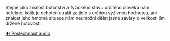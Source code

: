 
Stejně jako znalost bohatství a fyzického stavu určitého člověka nám neřekne, kolik je ochoten utratit za jídlo s určitou výživnou hodnotou, ani znalost jeho hmotné situace nám neumožní dělat jasné závěry o velikosti jím držené hotovosti.

[🔊 Poslechnout audio](/data/7-paragraphs/audio/chapter_79/para_009-Stejn-jako-znalost-bohatstv-a-fyzickho-stavu-ur.mp3)
